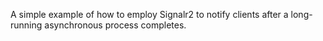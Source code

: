 A simple example of how to employ Signalr2 to notify clients after a long-running asynchronous process completes.

